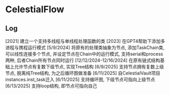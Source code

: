 # CelestialFlow

## Log

[2021] 建立一个支持多线程与单线程处理函数的类
[2023] 在GPT4帮助下添加多进程与携程运行模式
[5/9/2024] 将原有的处理类抽象为节点, 添加TaskChain类, 可以线性连接多个节点, 并设定节点在Chain中的运行模式, 支持serial和process两种, 后者Chain所有节点同时运行
[12/12/2024-12/16/2024] 在原有链式结构基础上允许节点有复数下级节点, 实现Tree结构
[6/9/2025] 支持节点拥有复数上级节点, 脱离纯Tree结构, 为之后循环图做准备
[6/11/2025] 自CelestialVault项目instances.inst_task迁入
[6/11/2025] 支持循环图, 下级节点可指向上级节点
[6/13/2025] 支持loop结构, 即节点可指向自己

